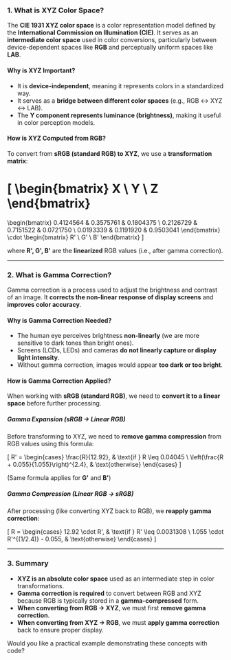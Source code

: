 ### **1. What is XYZ Color Space?**
The **CIE 1931 XYZ color space** is a color representation model defined by the **International Commission on Illumination (CIE)**. It serves as an **intermediate color space** used in color conversions, particularly between device-dependent spaces like **RGB** and perceptually uniform spaces like **LAB**.

#### **Why is XYZ Important?**
- It is **device-independent**, meaning it represents colors in a standardized way.
- It serves as a **bridge between different color spaces** (e.g., RGB ↔ XYZ ↔ LAB).
- The **Y component represents luminance (brightness)**, making it useful in color perception models.

#### **How is XYZ Computed from RGB?**
To convert from **sRGB (standard RGB) to XYZ**, we use a **transformation matrix**:

\[
\begin{bmatrix}
X \\
Y \\
Z
\end{bmatrix}
=
\begin{bmatrix}
0.4124564 & 0.3575761 & 0.1804375 \\
0.2126729 & 0.7151522 & 0.0721750 \\
0.0193339 & 0.1191920 & 0.9503041
\end{bmatrix}
\cdot
\begin{bmatrix}
R' \\
G' \\
B'
\end{bmatrix}
\]

where **R', G', B'** are the **linearized** RGB values (i.e., after gamma correction).

---
### **2. What is Gamma Correction?**
Gamma correction is a process used to adjust the brightness and contrast of an image. It **corrects the non-linear response of display screens** and **improves color accuracy**.

#### **Why is Gamma Correction Needed?**
- The human eye perceives brightness **non-linearly** (we are more sensitive to dark tones than bright ones).
- Screens (LCDs, LEDs) and cameras **do not linearly capture or display light intensity**.
- Without gamma correction, images would appear **too dark or too bright**.

#### **How is Gamma Correction Applied?**
When working with **sRGB (standard RGB)**, we need to **convert it to a linear space** before further processing.

##### **Gamma Expansion (sRGB → Linear RGB)**
Before transforming to XYZ, we need to **remove gamma compression** from RGB values using this formula:

\[
R' = 
\begin{cases}
\frac{R}{12.92}, & \text{if } R \leq 0.04045 \\
\left(\frac{R + 0.055}{1.055}\right)^{2.4}, & \text{otherwise}
\end{cases}
\]

(Same formula applies for **G'** and **B'**)

##### **Gamma Compression (Linear RGB → sRGB)**
After processing (like converting XYZ back to RGB), we **reapply gamma correction**:

\[
R =
\begin{cases}
12.92 \cdot R', & \text{if } R' \leq 0.0031308 \\
1.055 \cdot R'^{(1/2.4)} - 0.055, & \text{otherwise}
\end{cases}
\]

---
### **3. Summary**
- **XYZ is an absolute color space** used as an intermediate step in color transformations.
- **Gamma correction is required** to convert between RGB and XYZ because RGB is typically stored in a **gamma-compressed** form.
- **When converting from RGB → XYZ**, we must first **remove gamma correction**.
- **When converting from XYZ → RGB**, we must **apply gamma correction** back to ensure proper display.

Would you like a practical example demonstrating these concepts with code?